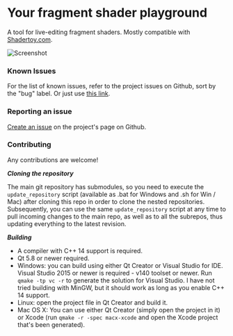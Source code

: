 # Your fragment shader playground

A tool for live-editing fragment shaders. Mostly compatible with [Shadertoy.com](https://www.shadertoy.com/).

![Screenshot](https://user-images.githubusercontent.com/1175926/165726676-b9f1455b-6cc0-4591-abfa-e91d49741999.png)

### Known Issues
For the list of known issues, refer to the project issues on Github, sort by the "bug" label. Or just use <a href="https://github.com/VioletGiraffe/ShaderPlayground/labels/bug">this link</a>.

### Reporting an issue
<a href="https://github.com/VioletGiraffe/ShaderPlayground/issues/new">Create an issue</a> on the project's page on Github.

### Contributing

Any contributions are welcome!

***Cloning the repository***

   The main git repository has submodules, so you need to execute the `update_repository` script (available as .bat for Windows and .sh for Win / Mac) after cloning this repo in order to clone the nested repositories. Subsequently, you can use the same `update_repository` script at any time to pull incoming changes to the main repo, as well as to all the subrepos, thus updating everything to the latest revision.

***Building***

* A compiler with C++ 14 support is required.
* Qt 5.8 or newer required.
* Windows: you can build using either Qt Creator or Visual Studio for IDE. Visual Studio 2015 or newer is required - v140 toolset or newer. Run `qmake -tp vc -r` to generate the solution for Visual Studio. I have not tried building with MinGW, but it should work as long as you enable C++ 14 support.
* Linux: open the project file in Qt Creator and build it.
* Mac OS X: You can use either Qt Creator (simply open the project in it) or Xcode (run `qmake -r -spec macx-xcode` and open the Xcode project that's been generated).
